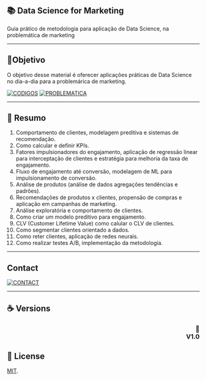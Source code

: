</h1>

## 📚 Data Science for Marketing

Guia prático de metodologia para aplicação de Data Science, na problemática de marketing

> 

---
## 🚀Objetivo

O objetivo desse material é oferecer aplicações práticas de Data Science no dia-a-dia para a problemárica de marketing.

[![CODIGOS](https://img.shields.io/badge/CODIGOS%20-%23323330.svg?&style=for-the-badge&logo=perfil&logoColor=black&color=FFB800)]()
[![PROBLEMATICA](https://img.shields.io/badge/PROBLEMATICA%20-%23323330.svg?&style=for-the-badge&logo=repositório&logoColor=black&color=8000FF)]()

---

## 🧭 Resumo

1. Comportamento de clientes, modelagem preditiva e sistemas de recomendação.
2. Como calcular e definir KPIs.
3. Fatores impulsionadores do engajamento, aplicação de regressão linear para interceptação de clientes e estratégia para melhoria da taxa de engajamento.
4. Fluxo de engajamento até conversão, modelagem de ML para impulsionamento de conversão.
5. Análise de produtos (análise de dados agregações tendências e padrões).
6. Recomendações de produtos x clientes, propensão de compras e aplicação em campanhas de marketing.
7. Análise exploratória e comportamento de clientes.
8. Como criar um modelo preditivo para engajamento.
9. CLV (Customer Lifetime Value) como calular o CLV de clientes.
10. Como segmentar clientes orientado a dados.
11. Como reter clientes, aplicação de redes neurais.
12. Como realizar testes A/B, implementação da metodologia.

---




## Contact 

[![CONTACT](https://img.shields.io/badge/contact%20-%23323330.svg?&style=for-the-badge&logo=badges&logoColor=black&color=006DEC)]()

---

## ☕ Versions 

<h3 align="right">📄<br>V1.0
</h3>

## 🍜 License

[MIT](https://choosealicense.com/licenses/mit/).<br>
